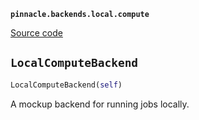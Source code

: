 **`pinnacle.backends.local.compute`** 

[Source code](https://github.com/pinnacle/pinnacle/blob/main/pinnacle/backends/local/compute.py)

## `LocalComputeBackend` 

```python
LocalComputeBackend(self)
```
A mockup backend for running jobs locally.

